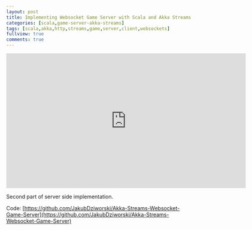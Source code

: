 ```yaml
---
layout: post
title: Implementing Websocket Game Server with Scala and Akka Streams [Part 2/4]
categories: [scala,game-server-akka-streams]
tags: [scala,akka,http,streams,game,server,client,websockets]
fullview: true
comments: true
---
```


<iframe width="640" height="360" src="https://www.youtube.com/embed/Au5zQmmgZUg" frameborder="0" allowfullscreen></iframe>


Second part of server side implementation.

Code: [https://github.com/JakubDziworski/Akka-Streams-Websocket-Game-Server](https://github.com/JakubDziworski/Akka-Streams-Websocket-Game-Server)